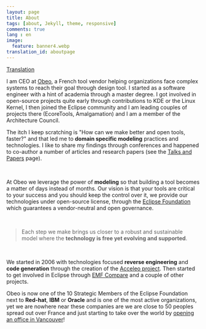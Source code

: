 ```yaml
---
layout: page
title: About
tags: [about, Jekyll, theme, responsive]
comments: true
lang : en
image:
  feature: banner4.webp
translation_id: aboutpage  
---
```

[Translation](./index_fr)


I am CEO at [Obeo](https://www.obeosoft.com/), a French tool vendor helping organizations face complex systems to reach their goal through design tool. I started as a software engineer with a hint of academia through a master degree. I got involved in open-source projects quite early through contributions to KDE or the Linux Kernel, I then joined the Eclipse community and I am leading couples of projects there (EcoreTools, Amalgamation) and I am a member of the Architecture Council.  

The itch I keep scratching is "How can we make better and open tools, faster?" and that led me to **domain specific modeling** practices and technologies. 
I like to share my findings through conferences and happened to co-author a number of articles and research papers (see the [Talks and Papers](../talks) page).

<br>

At Obeo we leverage the power of **modeling** so that building a tool becomes a matter of days instead of months.  Our vision is that your tools are critical to your success and you should keep the control over it, we provide our technologies under open-source license, through the [Eclipse Foundation](https://www.eclipse.org) which guarantees a vendor-neutral and open governance.

<br>

> Each step we make brings us closer to a robust and sustainable model where the **technology is free yet evolving and supported**.

<br>

We started in 2006 with technologies focused **reverse engineering** and **code generation** through the creation of the [Acceleo project](https://www.eclipse.dev/acceleo/). Then started to get involved in Eclipse through [EMF Compare](https://www.eclipse.dev/emf/compare/) and a couple of other projects. 

Obeo is now one of the 10 Strategic Members of the Eclipse Foundation next to **Red-hat**, **IBM** or **Oracle** and is one of the most active organizations, yet we are nowhere near these companies are we are close to 50 peoples spread out over France and just starting to take over the world by [opening an office in Vancouver](../obeo/north-america-here-we-come/)!

